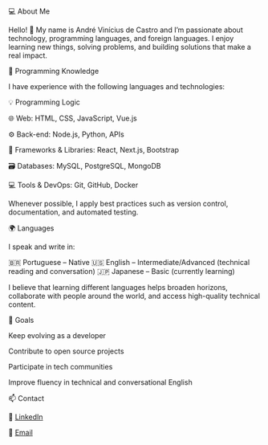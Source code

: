 💻 About Me

Hello! 👋 My name is André Vinícius de Castro and I’m passionate about technology, programming languages, and foreign languages. I enjoy learning new things, solving problems, and building solutions that make a real impact.

🧠 Programming Knowledge

I have experience with the following languages and technologies:

💡 Programming Logic

🌐 Web: HTML, CSS, JavaScript, Vue.js

⚙️ Back-end: Node.js, Python, APIs

🧰 Frameworks & Libraries: React, Next.js, Bootstrap

🗃️ Databases: MySQL, PostgreSQL, MongoDB

💻 Tools & DevOps: Git, GitHub, Docker

Whenever possible, I apply best practices such as version control, documentation, and automated testing.

🌍 Languages

I speak and write in:

🇧🇷 Portuguese – Native
🇺🇸 English – Intermediate/Advanced (technical reading and conversation)
🇯🇵 Japanese – Basic (currently learning)

I believe that learning different languages helps broaden horizons, collaborate with people around the world, and access high-quality technical content.

🎯 Goals

Keep evolving as a developer

Contribute to open source projects

Participate in tech communities

Improve fluency in technical and conversational English

📫 Contact

💼 [LinkedIn](https://www.linkedin.com/in/andré-castro-295a15235/) 

📧 [Email](mailto:andreviniroyale@gmail.com)
